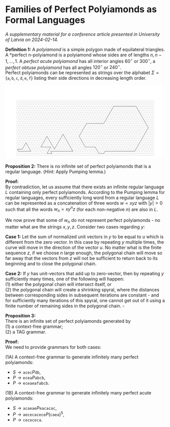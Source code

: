 #  Families of Perfect Polyiamonds as Formal Languages

*A supplementary material for a conference article presented in University of 
Latvia on 2024-02-14.*

**Definition 1:** 
A *polyiamond* is a simple polygon made of equilateral triangles. 
A *perfect $n$-polyiamond is a polyiamond whose sides are of lengths $n,n-1,\ldots,1$. 
A *perfect acute polyiamond* has all interior angles 
$60^{\circ}$ or $300^{\circ}$, a *perfect obtuse polyiamond* has all angles 
$120^{\circ}$ or $240^{\circ}$.  
Perfect polyiamonds can be represented as strings over the alphabet 
$\Sigma = \{ \mathtt{a}, \mathtt{b}, \mathtt{c}, \mathtt{d}, \mathtt{e}, \mathtt{f} \}$ 
listing their side directions in decreasing length order. 

![polyiamond-examples](polyiamond-examples.png)

**Proposition 2:** 
There is no infinite set of perfect polyiamonds that is a regular language. 
(*Hint:* Apply Pumping lemma.)

**Proof:**   
By contradiction, let us assume that there exists an infinite regular language 
$L$ containing only perfect polyiamonds. 
According to the Pumping lemma for regular languages, 
every sufficiently long word from a regular language $L$ can be 
represented as a concatenation of three words $w = xyz$ with $|y| > 0$ such that all the 
words $w_n = xy^nz$ (for each non-negative $n$) are also in $L$. 

We now prove that some of $w_n$ do not represent perfect polyiamonds - no matter
what are the strings $x,y,z$. 
Consider two cases regarding $y$: 

**Case 1:** 
Let the sum of normalized unit vectors in $y$ to be equal to $u$ which is 
different from the zero vector. 
In this case by repeating $y$ multiple times, the curve will move in the direction 
of the vector $u$. No matter what is the finite sequence $z$, if we choose $n$ 
large enough, the polygonal chain will move so far away that the vectors from $z$ 
will not be sufficient to return back to its beginning and to close the polygonal chain. 

**Case 2:**
If $y$ has unit-vectors that add up to zero-vector, then by repeating $y$
sufficiently many times, one of the following will happen:    
(1) either the polygonal chain will intersect itself, or  
(2) the polygonal chain will create a shrinking spyral, where the 
distances between corresponding sides in subsequent iterations are 
constant - and for sufficiently many iterations of this spyral, one 
cannot get out of it using a finite number of remaining sides in the polygonal chain. 
$\square$



**Proposition 3:**  
There is an infinite set of perfect polyiamonds generated by   
(1) a context-free grammar;   
(2) a TAG grammar.

**Proof:**  
We need to provide grammars for both cases:

(1A) A context-free grammar to generate infinitely many perfect polyiamonds: 

* $S \rightarrow \mathtt{acec}P\mathtt{db}$,
* $P \rightarrow \mathtt{ecea}P\mathtt{abcb}$,
* $P \rightarrow \mathtt{eceaeafabcb}$.

(1B) A context-free grammar to generate infinitely many perfect acute polyiamonds: 

* $S \rightarrow \mathtt{acaeae}P\mathtt{eacacac}$, 
* $P \rightarrow \mathtt{aececacece}P(\mathtt{caea})^5$,
* $P \rightarrow \mathtt{cecececa}$.


